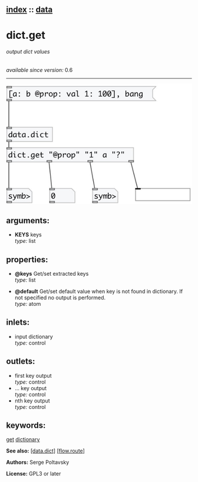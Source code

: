 [index](index.html) :: [data](category_data.html)
---

# dict.get

###### output dict values

*available since version:* 0.6

---




[![example](../examples/img/dict.get.jpg)](../examples/pd/dict.get.pd)



## arguments:

* **KEYS**
keys<br>
_type:_ list<br>





## properties:

* **@keys** 
Get/set extracted keys<br>
_type:_ list<br>

* **@default** 
Get/set default value when key is not found in dictionary. If not specified no output
is performed.<br>
_type:_ atom<br>



## inlets:

* input dictionary<br>
_type:_ control



## outlets:

* first key output<br>
_type:_ control
* ... key output<br>
_type:_ control
* nth key output<br>
_type:_ control



## keywords:

[get](keywords/get.html)
[dictionary](keywords/dictionary.html)



**See also:**
[\[data.dict\]](data.dict.html)
[\[flow.route\]](flow.route.html)




**Authors:** Serge Poltavsky




**License:** GPL3 or later





